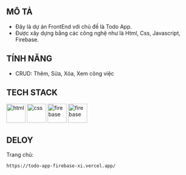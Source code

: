 ## MÔ TẢ
-  Đây là dự án FrontEnd với chủ đề là Todo App. <br>
-  Được xây dựng bằng các công nghệ như là Html, Css, Javascript, Firebase. <br>

## TÍNH NĂNG
-  CRUD: Thêm, Sửa, Xóa, Xem công việc
## TECH STACK
<div>
  <img width="50" src="https://user-images.githubusercontent.com/25181517/192158954-f88b5814-d510-4564-b285-dff7d6400dad.png" alt="html" title="html"/>
  <img width="50" src="https://user-images.githubusercontent.com/25181517/183898674-75a4a1b1-f960-4ea9-abcb-637170a00a75.png" alt="css" title="css"/>
  <img width="50" src="https://user-images.githubusercontent.com/25181517/117447155-6a868a00-af3d-11eb-9cfe-245df15c9f3f.png" alt="firebase" title="firebase"/>
  <img width="50" src="https://user-images.githubusercontent.com/25181517/189716855-2c69ca7a-5149-4647-936d-780610911353.png" alt="firebase" title="firebase"/>
</div>

## DELOY 
Trang chủ: 
```
https://todo-app-firebase-xi.vercel.app/
```
